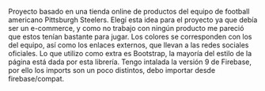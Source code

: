 Proyecto basado en una tienda online de productos del equipo de football americano Pittsburgh Steelers.
Elegí esta idea para el proyecto ya que debía ser un e-commerce, y como no trabajo con ningún producto me pareció que estos tenían bastante para jugar.
Los colores se corresponden con los del equipo, así como los enlaces externos, que llevan a las redes sociales oficiales.
Lo que utilizo como extra es Bootstrap, la mayoría del estilo de la página está dada por esta librería.
Tengo intalada la versión 9 de Firebase, por ello los imports son un poco distintos, debo importar desde firebase/compat.